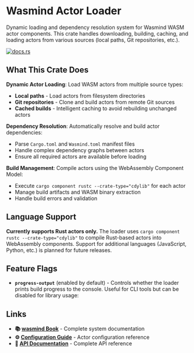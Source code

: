 # Wasmind Actor Loader

Dynamic loading and dependency resolution system for Wasmind WASM actor components. This crate handles downloading, building, caching, and loading actors from various sources (local paths, Git repositories, etc.).

[![docs.rs](https://docs.rs/wasmind_actor_loader/badge.svg)](https://docs.rs/wasmind_actor_loader)

## What This Crate Does

**Dynamic Actor Loading**: Load WASM actors from multiple source types:
- **Local paths** - Load actors from filesystem directories
- **Git repositories** - Clone and build actors from remote Git sources
- **Cached builds** - Intelligent caching to avoid rebuilding unchanged actors

**Dependency Resolution**: Automatically resolve and build actor dependencies:
- Parse `Cargo.toml` and `Wasmind.toml` manifest files
- Handle complex dependency graphs between actors
- Ensure all required actors are available before loading

**Build Management**: Compile actors using the WebAssembly Component Model:
- Execute `cargo component rustc --crate-type="cdylib"` for each actor
- Manage build artifacts and WASM binary extraction
- Handle build errors and validation

## Language Support

**Currently supports Rust actors only.** The loader uses `cargo component rustc --crate-type="cdylib"` to compile Rust-based actors into WebAssembly components. Support for additional languages (JavaScript, Python, etc.) is planned for future releases.

## Feature Flags

- **`progress-output`** (enabled by default) - Controls whether the loader prints build progress to the console. Useful for CLI tools but can be disabled for library usage:

## Links

- **📚 [wasmind Book](https://silasmarvin.github.io/wasmind/)** - Complete system documentation
- **⚙️ [Configuration Guide](https://github.com/silasmarvin/wasmind/tree/main/crates/wasmind_config/)** - Actor configuration reference
- **📖 [API Documentation](https://docs.rs/wasmind_actor_loader)** - Complete API reference
